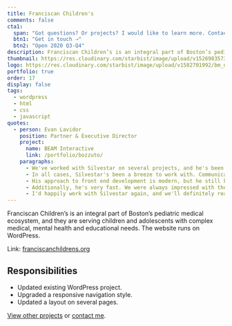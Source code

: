 ```yaml
---
title: Franciscan Children's
comments: false
cta1:
  span: "Got questions? Or projects? I would like to learn more. Contact me today!"
  btn1: "Get in touch ⇢"
  btn2: "Open 2020 Q3-Q4"
description: Franciscan Children’s is an integral part of Boston’s pediatric medical ecosystem, and they are serving children and adolescents with complex medical, mental health and educational needs. The website runs on WordPress.
thumbnail: https://res.cloudinary.com/starbist/image/upload/v1526983573/fc_c8rxa2.png
logo: https://res.cloudinary.com/starbist/image/upload/v1582701992/bm_qlnuvi.png
portfolio: true
order: 17
display: false
tags:
  - wordpress
  - html
  - css
  - javascript
quotes:
  - person: Evan Lavidor
    position: Partner & Executive Director
    project:
      name: BEAM Interactive
      link: /portfolio/bozzuto/
    paragraphs:
      - We've worked with Silvestar on several projects, and he's been a pleasure to work with on all of them. Recently, he handled primary front end development for two large web sites that were launched on Adobe Experience Manager. He's also worked on the front end development of a large WordPress project as well as some smaller campaign landing page and microsite work.
      - In all cases, Silvestar's been a breeze to work with. Communication is easy, and he's happy to be part of a larger team, attend regular standups, stay in close communication electronically, etc. (a key factor when working across countries/time zones).
      - His approach to front end development is modern, but he still knows how to debug for Internet Explorer and handle browser-specific issues. He's a thorough tester and has a great eye for detail.
      - Additionally, he's very fast. We were always impressed with the speed at which he could put things together at a very high level of quality.
      - I'd happily work with Silvestar again, and we'll definitely reach out to him in the future when we need help with additional projects.
---
```


Franciscan Children’s is an integral part of Boston’s pediatric medical ecosystem, and they are serving children and adolescents with complex medical, mental health and educational needs. The website runs on WordPress.

Link: [franciscanchildrens.org](//franciscanchildrens.org)

## Responsibilities

- Updated existing WordPress project.
- Upgraded a responsive navigation style.
- Updated a layout on several pages.

[View other projects](/portfolio/) or [contact me](/contact/).
